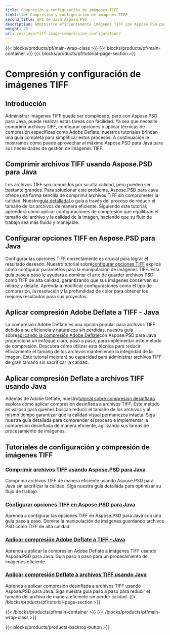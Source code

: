 ```yaml
---
title: Compresión y configuración de imágenes TIFF
linktitle: Compresión y configuración de imágenes TIFF
second_title: API de Java Aspose.PSD
description: Administre eficientemente imágenes TIFF con Aspose.PSD para Java. Aprenda a comprimir, configurar y aplicar la compresión Adobe Deflate a archivos TIFF con nuestros tutoriales paso a paso.
weight: 25
url: /es/java/tiff-image-compression-configuration/
---
```


{{< blocks/products/pf/main-wrap-class >}}
{{< blocks/products/pf/main-container >}}
{{< blocks/products/pf/tutorial-page-section >}}

# Compresión y configuración de imágenes TIFF

## Introducción

Administrar imágenes TIFF puede ser complicado, pero con Aspose.PSD para Java, puede realizar estas tareas con facilidad. Ya sea que necesite comprimir archivos TIFF, configurar opciones o aplicar técnicas de compresión específicas como Adobe Deflate, nuestros tutoriales brindan una guía completa para simplificar estos procesos. A continuación le mostramos cómo puede aprovechar al máximo Aspose.PSD para Java para sus necesidades de gestión de imágenes TIFF.

## Comprimir archivos TIFF usando Aspose.PSD para Java

 Los archivos TIFF son conocidos por su alta calidad, pero pueden ser bastante grandes. Para solucionar este problema, Aspose.PSD para Java ofrece una forma sencilla de comprimir archivos TIFF sin comprometer la calidad. Nuestro[guía detallada](./compress-tiff-files/)Lo guía a través del proceso de reducir el tamaño de los archivos de manera eficiente. Siguiendo este tutorial, aprenderá cómo aplicar configuraciones de compresión que equilibran el tamaño del archivo y la calidad de la imagen, haciendo que su flujo de trabajo sea más fluido y manejable.

## Configurar opciones TIFF en Aspose.PSD para Java

 Configurar las opciones TIFF correctamente es crucial para lograr el resultado deseado. Nuestro tutorial sobre[configurar opciones TIFF](./configure-tiff-options/) explica cómo configurar parámetros para la manipulación de imágenes TIFF. Esta guía paso a paso le ayudará a dominar el arte de guardar archivos PSD como TIFF de alta calidad, garantizando que sus imágenes conserven su nitidez y detalle. Aprenda a modificar configuraciones como el tipo de compresión, la resolución y la profundidad de color para obtener los mejores resultados para sus proyectos.

## Aplicar compresión Adobe Deflate a TIFF - Java

 La compresión Adobe Deflate es una opción popular para archivos TIFF debido a su eficiencia y naturaleza sin pérdidas. nuestra guía sobre[aplicando la compresión Adobe Deflate](./apply-adobe-deflate-compression-tiff/)con Aspose.PSD para Java proporciona un enfoque claro, paso a paso, para implementar este método de compresión. Descubra cómo utilizar esta técnica para reducir eficazmente el tamaño de los archivos manteniendo la integridad de la imagen. Este tutorial mejorará su capacidad para administrar archivos TIFF de gran tamaño sin sacrificar la calidad.

## Aplicar compresión Deflate a archivos TIFF usando Java

 Además de Adobe Deflate, nuestro[tutorial sobre compresión desinflada](./apply-deflate-compression-tiff-files/) explora cómo aplicar compresión desinflada a archivos TIFF. Este método es valioso para quienes buscan reducir el tamaño de los archivos y al mismo tiempo garantizar que la calidad visual permanezca intacta. Siga nuestra guía detallada para comprender el proceso e implementar la compresión desinflada de manera eficiente, agilizando sus tareas de procesamiento de imágenes.

## Tutoriales de configuración y compresión de imágenes TIFF
### [Comprimir archivos TIFF usando Aspose.PSD para Java](./compress-tiff-files/)
Comprima archivos TIFF de manera eficiente usando Aspose.PSD para Java sin sacrificar la calidad. Siga nuestra guía detallada para optimizar su flujo de trabajo.
### [Configurar opciones TIFF en Aspose.PSD para Java](./configure-tiff-options/)
Aprenda a configurar las opciones TIFF en Aspose.PSD para Java con una guía paso a paso. Domine la manipulación de imágenes guardando archivos PSD como TIFF de alta calidad.
### [Aplicar compresión Adobe Deflate a TIFF - Java](./apply-adobe-deflate-compression-tiff/)
Aprenda a aplicar la compresión Adobe Deflate a imágenes TIFF usando Aspose.PSD para Java. Guía paso a paso para un procesamiento de imágenes eficiente.
### [Aplicar compresión Deflate a archivos TIFF usando Java](./apply-deflate-compression-tiff-files/)
Aprenda a aplicar compresión desinflada a archivos TIFF usando Aspose.PSD para Java. Siga nuestra guía paso a paso para reducir el tamaño del archivo de manera eficiente sin perder calidad.
{{< /blocks/products/pf/tutorial-page-section >}}

{{< /blocks/products/pf/main-container >}}
{{< /blocks/products/pf/main-wrap-class >}}

{{< blocks/products/products-backtop-button >}}
